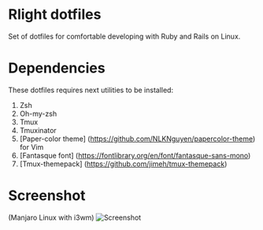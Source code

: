 Rlight dotfiles 
============
Set of dotfiles for comfortable developing with Ruby and Rails on Linux.

Dependencies
============
These dotfiles requires next utilities to be installed:

1. Zsh
2. Oh-my-zsh
3. Tmux
4. Tmuxinator
5. [Paper-color theme] (https://github.com/NLKNguyen/papercolor-theme) for Vim 
6. [Fantasque font] (https://fontlibrary.org/en/font/fantasque-sans-mono)
7. [Tmux-themepack] (https://github.com/jimeh/tmux-themepack)

Screenshot
===========
(Manjaro Linux with i3wm)
![Screenshot](https://ibb.co/m5DTCp)
